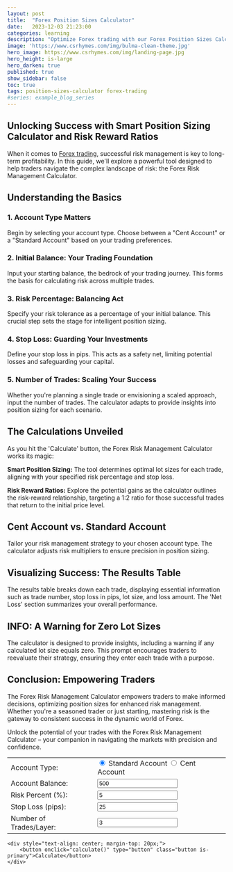 ```yaml
---
layout: post
title:  "Forex Position Sizes Calculator"
date:   2023-12-03 21:23:00
categories: learning
description: "Optimize Forex trading with our Forex Position Sizes Calculator. Empower your strategy, master risk, and achieve consistent success in dynamic markets."
image: 'https://www.csrhymes.com/img/bulma-clean-theme.jpg'
hero_image: https://www.csrhymes.com/img/landing-page.jpg
hero_height: is-large
hero_darken: true
published: true
show_sidebar: false
toc: true
tags: position-sizes-calculator forex-trading
#series: example_blog_series
---
```


## Unlocking Success with Smart Position Sizing Calculator and Risk Reward Ratios

<p>When it comes to <a href="https://www.daytrading.ltd/2023/12/understanding-forex-trading.html">Forex trading</a>, successful risk management is key to long-term profitability. In this guide, we'll explore a powerful tool designed to help traders navigate the complex landscape of risk: the Forex Risk Management Calculator.</p>

## Understanding the Basics
### 1. Account Type Matters
<p>Begin by selecting your account type. Choose between a "Cent Account" or a "Standard Account" based on your trading preferences.</p>

### 2. Initial Balance: Your Trading Foundation
<p>Input your starting balance, the bedrock of your trading journey. This forms the basis for calculating risk across multiple trades.</p>

### 3. Risk Percentage: Balancing Act
<p>Specify your risk tolerance as a percentage of your initial balance. This crucial step sets the stage for intelligent position sizing.</p>

### 4. Stop Loss: Guarding Your Investments
<p>Define your stop loss in pips. This acts as a safety net, limiting potential losses and safeguarding your capital.</p>

### 5. Number of Trades: Scaling Your Success
<p>Whether you're planning a single trade or envisioning a scaled approach, input the number of trades. The calculator adapts to provide insights into position sizing for each scenario.</p>

## The Calculations Unveiled
<p>As you hit the 'Calculate' button, the Forex Risk Management Calculator works its magic:</p>

<p><b>Smart Position Sizing:</b>
The tool determines optimal lot sizes for each trade, aligning with your specified risk percentage and stop loss.</p>

<p><b>Risk Reward Ratios:</b>
Explore the potential gains as the calculator outlines the risk-reward relationship, targeting a 1:2 ratio for those successful trades that return to the initial price level.</p>

## Cent Account vs. Standard Account
<p>Tailor your risk management strategy to your chosen account type. The calculator adjusts risk multipliers to ensure precision in position sizing.</p>

## Visualizing Success: The Results Table
<p>The results table breaks down each trade, displaying essential information such as trade number, stop loss in pips, lot size, and loss amount. The 'Net Loss' section summarizes your overall performance.</p>

## INFO: A Warning for Zero Lot Sizes
<p>The calculator is designed to provide insights, including a warning if any calculated lot size equals zero. This prompt encourages traders to reevaluate their strategy, ensuring they enter each trade with a purpose.</p>

## Conclusion: Empowering Traders
<p>The Forex Risk Management Calculator empowers traders to make informed decisions, optimizing position sizes for enhanced risk management. Whether you're a seasoned trader or just starting, mastering risk is the gateway to consistent success in the dynamic world of Forex.</p>

<p>Unlock the potential of your trades with the Forex Risk Management Calculator – your companion in navigating the markets with precision and confidence.</p>

<form id="calculatorForm">
    <table>
        <tr>
            <td>Account Type:</td>
            <td>
                <label><input checked="" name="accountType" type="radio" value="standard" /> Standard Account</label>
                <label><input name="accountType" type="radio" value="cent" /> Cent Account</label>
            </td>
        </tr>
        <tr>
            <td>Account Balance:</td>
            <td><input id="initialBalance" required="" step="1" type="number" value="500" /></td>
        </tr>
        <tr>
            <td>Risk Percent (%):</td>
            <td><input id="riskPercentage" required="" step="0.1" type="number" value="5" /></td>
        </tr>
        <tr>
            <td>Stop Loss (pips):</td>
            <td><input id="stopLoss" required="" type="number" value="25" /></td>
        </tr>
        <tr>
            <td>Number of Trades/Layer:</td>
            <td><input id="numTrades" required="" type="number" value="3" /></td>
        </tr>
    </table>

    <div style="text-align: center; margin-top: 20px;">
        <button onclick="calculate()" type="button" class="button is-primary">Calculate</button>
    </div>
</form>



  <table id="resultTable" style="display: none;">
    <thead>
      <tr>
        <th>Trade Number</th>
        <th>Stop Loss (pips)</th>
        <th>Lot Size</th>
        <th>Loss Amount</th>
      </tr>
    </thead>
    <tbody id="resultBody"></tbody>
    <tfoot>
      <tr>
        <td colspan="3">Net Loss</td>
        <td id="netLoss"></td>
      </tr>
    </tfoot>
  </table>

  <div class="alert info" id="info" style="display: none;">
  </div>

  <script>
    function calculate() {
      // Clear previous result and info
      document.getElementById('resultBody').innerHTML = "";
      document.getElementById('info').innerHTML = "";
      document.getElementById('info').style.display = "none"; // Hide the warning div initially

      var initial_balance = parseFloat(document.getElementById('initialBalance').value);
      var risk_percentage = parseFloat(document.getElementById('riskPercentage').value);
      var SL = parseFloat(document.getElementById('stopLoss').value);
      var trades = parseInt(document.getElementById('numTrades').value);
      var accountType = document.querySelector('input[name="accountType"]:checked').value;

      var riskMultiplier = (accountType === 'cent') ? 0.01 : 0.01; // Adjust risk for Cent Account

      var risk = risk_percentage * initial_balance * riskMultiplier;
      var stop_loss_values = [];
      var balance = initial_balance;
      var loss_each = [];
      var hasZeroLot = false;

      for (var x = 0; x < trades; x++) {
        var y = (x + 1) / trades * SL;
        stop_loss_values.unshift(parseFloat(y.toFixed(1)));
      }

      var num_positions = stop_loss_values.length;

      var sub_risk = 0.5 * risk;

      for (var x = 0; x < trades; x++) {
        var cnt = x + 1;
        var slicer = (2 * x + 1) * risk / (trades * trades);
        loss_each.push(round(slicer, 2));
      }

      for (var trade_number = 1; trade_number <= num_positions; trade_number++) {
        var stop_loss_pips = stop_loss_values[trade_number - 1];
        var loss = loss_each[trade_number - 1];
        var lot_size = (loss > 0) ? parseFloat((loss / stop_loss_pips / 10).toFixed(2)) : 0;

        if (lot_size === 0) {
          hasZeroLot = true;
        }

        balance -= loss;

        // Append a row to the table
        var row = document.getElementById('resultBody').insertRow();
        row.insertCell(0).innerText = "Trade " + trade_number;
        row.insertCell(1).innerText = stop_loss_pips;
        row.insertCell(2).innerText = lot_size;
        row.insertCell(3).innerText = loss.toFixed(2);
      }

      var net_loss = initial_balance - balance;
      var netLossCell = document.getElementById('netLoss');
      netLossCell.innerHTML = `$${net_loss.toFixed(0)} ${accountType === 'cent' ? 'CENT' : 'USD'}`;

      // Show the table
      document.getElementById('resultTable').style.display = "block";

      // Modified warning message
      if (hasZeroLot) {
        var warningDiv = document.getElementById('info');
        warningDiv.innerHTML = "<div x-data='{visible: true}'><div class='notification is-warning' x-show.transition.duration.300ms='visible'><article class='media'><div class='media-left'><span class='icon'><i class='fas fa-exclamation-circle fa-lg'></i></span></div><div class='media-content'><div class='content'><p><strong>At least one of your calculated lot sizes is equal to 0.</strong></p><p><strong>Option 1:</strong></p><ul><li>You may choose to skip the trade with a lot size of 0.</li></ul><p><strong>Option 2:</strong></p><ul><li>You may need to increase your trading account balance and consider <a href='https://www.icmarkets.com/global/en/trading-accounts/overview/?camp=7746' rel='nofollow'><strong>opening trading account</strong></a> with highest leverage for proper risk management.</li></ul></div></div></article></div></div>"; // Customize this line
        warningDiv.style.display = "block"; // Show the warning div
      }
    }

    function closeInfo() {
      var infoDiv = document.getElementById('info');
      infoDiv.style.opacity = '0';
      setTimeout(function () {
        infoDiv.style.display = 'none';
      }, 600); // Adjust the delay (in milliseconds) as needed
    }

    function round(value, decimals) {
      return Number(Math.round(value + 'e' + decimals) + 'e-' + decimals);
    }
  </script>